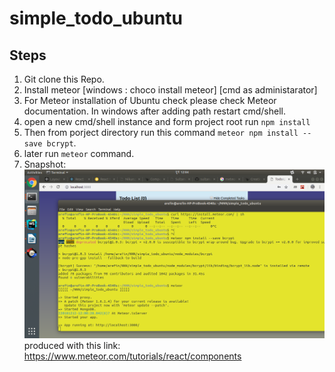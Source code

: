 # simple_todo_ubuntu



## Steps

1. Git clone this Repo.
2. Install meteor  [windows : choco install meteor] [cmd as administarator]
3. For Meteor installation of Ubuntu check please check
 Meteor documentation. In windows after adding path 
  restart cmd/shell.
4. open a new cmd/shell instance and form project root run `npm install`
5. Then from porject directory run this command `meteor npm install --save bcrypt`.
6. later run `meteor` command.
7. Snapshot: ![Meteor_React_simple_todo_list](./simpleTodoMeteor_React.png)
 produced with this link: 
 https://www.meteor.com/tutorials/react/components 
